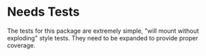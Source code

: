 # Needs Tests

The tests for this package are extremely simple, "will mount without exploding"
style tests. They need to be expanded to provide proper coverage.
